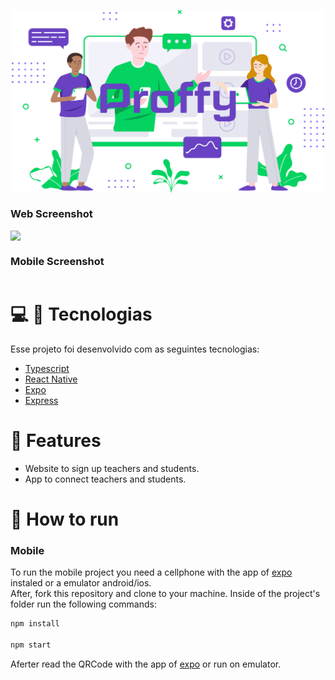 <p align="center">
   <img src="https://github.com/phweb/Proffy-React/blob/master/.github/logo-proffy.png" alt="Proffy" width="500px" align="center" />
</p>


### Web Screenshot
<div style="display: flex; flex-direction: 'row'; align-items: 'center';">
   <img src="https://github.com/phweb/Proffy-React/blob/master/.github/projeto-proffy" width="800px">
</div>

### Mobile Screenshot
<div style="display: flex; flex-direction: 'row'; align-items: 'center';">
</div>

# :computer: 🚀 Tecnologias
Esse projeto foi desenvolvido com as seguintes tecnologias:
<ul>
  <li><a href="https://www.typescriptlang.org/">Typescript</a></li>
  <li><a href="https://reactnative.dev/">React Native</a></li>
  <li><a href="https://expo.io/">Expo</a></li>
  <li><a href="https://expressjs.com/en/api.html#express">Express</a></li>
</ul>

# :rocket: Features

* Website to sign up teachers and students.
* App to connect teachers and students.

# :construction_worker: How to run
### Mobile
To run the mobile project you need a cellphone with the app of [expo](https://play.google.com/store/apps/details?id=host.exp.exponent) instaled or a emulator android/ios.
<br />
After, fork this repository and clone to your machine. Inside of the project's folder run the following commands:

```sh
npm install

npm start
```
Aferter read the QRCode with the app of [expo](https://play.google.com/store/apps/details?id=host.exp.exponent) or run on emulator.



